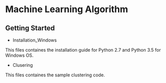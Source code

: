 # Machine Learning Algorithm

## Getting Started 

* Installation_Windows

This files containes the installation guide for Python 2.7 and Python 3.5 for Windows OS.

* Clusering

This files containes the sample clustering code.